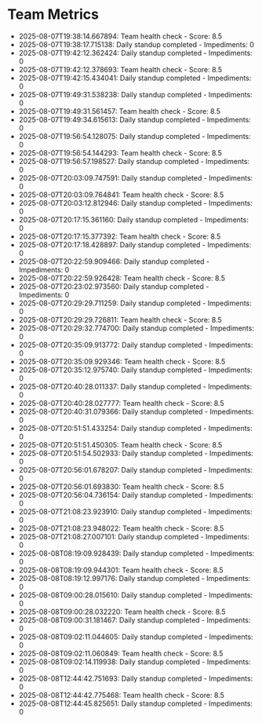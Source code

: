 # Team Metrics

- 2025-08-07T19:38:14.667894: Team health check - Score: 8.5
- 2025-08-07T19:38:17.715138: Daily standup completed - Impediments: 0
- 2025-08-07T19:42:12.362424: Daily standup completed - Impediments: 0
- 2025-08-07T19:42:12.378693: Team health check - Score: 8.5
- 2025-08-07T19:42:15.434041: Daily standup completed - Impediments: 0
- 2025-08-07T19:49:31.538238: Daily standup completed - Impediments: 0
- 2025-08-07T19:49:31.561457: Team health check - Score: 8.5
- 2025-08-07T19:49:34.615613: Daily standup completed - Impediments: 0
- 2025-08-07T19:56:54.128075: Daily standup completed - Impediments: 0
- 2025-08-07T19:56:54.144293: Team health check - Score: 8.5
- 2025-08-07T19:56:57.198527: Daily standup completed - Impediments: 0
- 2025-08-07T20:03:09.747591: Daily standup completed - Impediments: 0
- 2025-08-07T20:03:09.764841: Team health check - Score: 8.5
- 2025-08-07T20:03:12.812946: Daily standup completed - Impediments: 0
- 2025-08-07T20:17:15.361160: Daily standup completed - Impediments: 0
- 2025-08-07T20:17:15.377392: Team health check - Score: 8.5
- 2025-08-07T20:17:18.428897: Daily standup completed - Impediments: 0
- 2025-08-07T20:22:59.909466: Daily standup completed - Impediments: 0
- 2025-08-07T20:22:59.926428: Team health check - Score: 8.5
- 2025-08-07T20:23:02.973560: Daily standup completed - Impediments: 0
- 2025-08-07T20:29:29.711259: Daily standup completed - Impediments: 0
- 2025-08-07T20:29:29.726811: Team health check - Score: 8.5
- 2025-08-07T20:29:32.774700: Daily standup completed - Impediments: 0
- 2025-08-07T20:35:09.913772: Daily standup completed - Impediments: 0
- 2025-08-07T20:35:09.929346: Team health check - Score: 8.5
- 2025-08-07T20:35:12.975740: Daily standup completed - Impediments: 0
- 2025-08-07T20:40:28.011337: Daily standup completed - Impediments: 0
- 2025-08-07T20:40:28.027777: Team health check - Score: 8.5
- 2025-08-07T20:40:31.079366: Daily standup completed - Impediments: 0
- 2025-08-07T20:51:51.433254: Daily standup completed - Impediments: 0
- 2025-08-07T20:51:51.450305: Team health check - Score: 8.5
- 2025-08-07T20:51:54.502933: Daily standup completed - Impediments: 0
- 2025-08-07T20:56:01.678207: Daily standup completed - Impediments: 0
- 2025-08-07T20:56:01.693830: Team health check - Score: 8.5
- 2025-08-07T20:56:04.736154: Daily standup completed - Impediments: 0
- 2025-08-07T21:08:23.923910: Daily standup completed - Impediments: 0
- 2025-08-07T21:08:23.948022: Team health check - Score: 8.5
- 2025-08-07T21:08:27.007101: Daily standup completed - Impediments: 0
- 2025-08-08T08:19:09.928439: Daily standup completed - Impediments: 0
- 2025-08-08T08:19:09.944301: Team health check - Score: 8.5
- 2025-08-08T08:19:12.997176: Daily standup completed - Impediments: 0
- 2025-08-08T09:00:28.015610: Daily standup completed - Impediments: 0
- 2025-08-08T09:00:28.032220: Team health check - Score: 8.5
- 2025-08-08T09:00:31.181467: Daily standup completed - Impediments: 0
- 2025-08-08T09:02:11.044605: Daily standup completed - Impediments: 0
- 2025-08-08T09:02:11.060849: Team health check - Score: 8.5
- 2025-08-08T09:02:14.119938: Daily standup completed - Impediments: 0
- 2025-08-08T12:44:42.751693: Daily standup completed - Impediments: 0
- 2025-08-08T12:44:42.775468: Team health check - Score: 8.5
- 2025-08-08T12:44:45.825651: Daily standup completed - Impediments: 0
